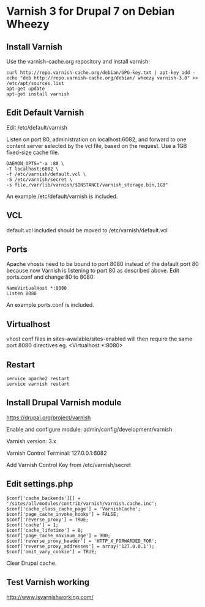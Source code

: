 Varnish 3 for Drupal 7 on Debian Wheezy 
=======================================

Install Varnish
---------------
Use the varnish-cache.org repository and install varnish:

```
curl http://repo.varnish-cache.org/debian/GPG-key.txt | apt-key add -
echo "deb http://repo.varnish-cache.org/debian/ wheezy varnish-3.0" >> /etc/apt/sources.list
apt-get update
apt-get install varnish
```
Edit Default Varnish
--------------------
Edit /etc/default/varnish

Listen on port 80, administration on localhost:6082, and forward to
one content server selected by the vcl file, based on the request.  Use a 1GB
fixed-size cache file.
```
DAEMON_OPTS="-a :80 \
-T localhost:6082 \
-f /etc/varnish/default.vcl \
-S /etc/varnish/secret \
-s file,/var/lib/varnish/$INSTANCE/varnish_storage.bin,1GB"
```
An example /etc/default/varnish is included.

VCL
---
default.vcl included should be moved to /etc/varnish/default.vcl

Ports
-----
Apache vhosts need to be bound to port 8080 instead of the default port 80 because now Varnish is listening to port 80 as described above. 
Edit ports.conf and change 80 to 8080:
```
NameVirtualHost *:8080
Listen 8080
```
An example ports.conf is included.

Virtualhost
-----------
vhost conf files in sites-available/sites-enabled will then require the same port 8080 directives eg. <Virtualhost *:8080>

Restart
-------
```
service apache2 restart
service varnish restart 
```

Install Drupal Varnish module
-----------------------------
https://drupal.org/project/varnish

Enable and configure module:
admin/config/development/varnish

Varnish version: 3.x

Varnish Control Terminal:
127.0.0.1:6082

Add Varnish Control Key from /etc/varnish/secret

Edit settings.php
-----------------
```
$conf['cache_backends'][] = '/sites/all/modules/contrib/varnish/varnish.cache.inc';
$conf['cache_class_cache_page'] = 'VarnishCache';
$conf['page_cache_invoke_hooks'] = FALSE;
$conf['reverse_proxy'] = TRUE;
$conf['cache'] = 1;
$conf['cache_lifetime'] = 0;
$conf['page_cache_maximum_age'] = 900;
$conf['reverse_proxy_header'] = 'HTTP_X_FORWARDED_FOR';
$conf['reverse_proxy_addresses'] = array('127.0.0.1');
$conf['omit_vary_cookie'] = TRUE;
```

Clear Drupal cache.

Test Varnish working
--------------------
http://www.isvarnishworking.com/



